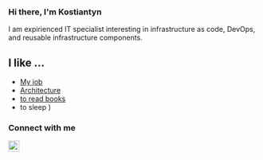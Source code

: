 ### Hi there, I'm Kostiantyn

I am expirienced IT specialist interesting in infrastructure as code, DevOps, and reusable infrastructure components.

## I like ...
- [My job](https://linkedin.com/in/kostiantyn-puzikov/)
- [Architecture](http://www.sosbrutalism.org)
- [to read books](https://www.goodreads.com/kostua)
- to sleep )


### Connect with me


[<img align="left" alt="kostua | LinkedIn" width="22px" src="https://cdn.jsdelivr.net/npm/simple-icons@v3/icons/linkedin.svg" />][linkedin]




[linkedin]: https://linkedin.com/in/kostiantyn-puzikov/

